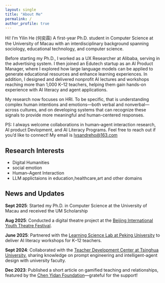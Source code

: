 ```yaml
---
layout: single
title: "About Me"
permalink: /
author_profile: true
---
```


Hi! I’m Yilin He (何奕霖) A first-year Ph.D. student in Computer Science at the University of Macau with an interdisciplinary background spanning sociology, educational technology, and computer science. 

Before starting my Ph.D., I worked as a UX Researcher at Alibaba, serving in the advertising system. I then joined an Edutech startup as an AI Product Manager, where I explored how large language models can be applied to generate educational resources and enhance learning experiences. In addition, I designed and delivered nonprofit AI lectures and workshops reaching more than 1,000 K–12 teachers, helping them gain hands-on experience with AI literacy and agent applications.

My research now focuses on HRI. To be specific, that is  understanding complex human intentions and emotions—both verbal and nonverbal—across cultures, and on developing systems that can recognize these signals to provide more meaningful and human-centered responses.

PS: I always welcome collaborations in human–agent interaction research, AI product Devlopment, and  AI Literacy Programs. Feel free to reach out if you’d like to connect! My email is lysandreho@163.com



## Research Interests

* Digital Humanities
* social emotion
* Human–Agent Interaction
* LLM applictaions in education,healthcare,art and other domains


## News and Updates

**Sept 2025**: Started my Ph.D. in Computer Science at the University of Macau and received the UM Scholarship 

**Aug 2025**: Conducted a digital theatre project at the [Beijing International Youth Theatre Festival](https://mp.weixin.qq.com/s/K-aRtxNA8DnD4ALZffnlyg).

**June 2025**: Partnered with the [Learning Science Lab at Peking University](https://mp.weixin.qq.com/s/ujjOlLQTYxEvE_fmKaaLfQ) to deliver AI literacy workshops for K–12 teachers.

**Sept 2024**: Collaborated with the [Teacher Development Center at Tsinghua University](https://mp.weixin.qq.com/s/WAuy9aY9HN8pwS1RzsJg6w), sharing knowledge on prompt engineering and intelligent-agent design with university faculty.

**Dec 2023**: Published a short article on gamified teaching and relationships, featured by the [Chen Yidan Foundation](https://mp.weixin.qq.com/s/f0mOL_MxMJyAyOGUdA1bGA)—grateful for the support!



